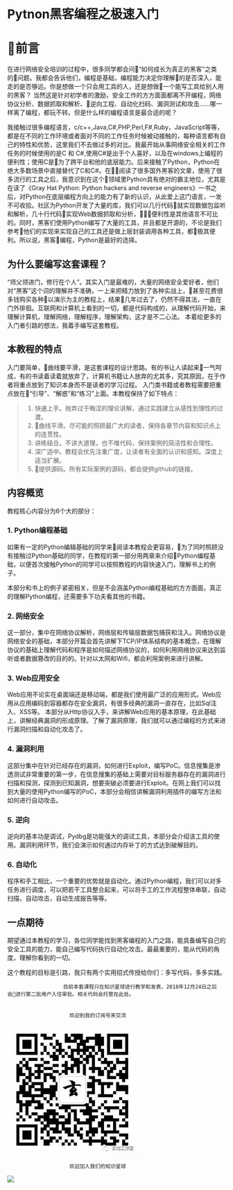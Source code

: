 # Pytnon黑客编程之极速入门

# 前言

在进行网络安全培训的过程中，很多同学都会问“如何成长为真正的黑客”之类的问题。我都会告诉他们，编程是基础，编程能力决定你理解的是否深入，能走的是否够远。你是想做一个只会用工具的人，还是想做一个能写工具给别人用的黑客？ 当然这是针对初学者的激励，安全工作的方方面面都离不开编程，网络协议分析、数据抓取和解析、逆向工程、自动化扫码、漏洞测试和攻击......哪一样离了编程，都玩不转。但是什么样的编程语言是最合适的呢？

我接触过很多编程语言，c/c++,Java,C#,PHP,Perl,F#,Ruby，JavaScript等等，都是在不同的工作环境或者面对不同的工作任务时候被动接触的，每种语言都有自己的特性和优势，这里我们不去做过多的对比。我最开始从事网络安全相关的工作任务的时候使用的是C 和 C#,使用C#是出于个人喜好，以及在windows上编程的便利性；使用C是为了跨平台和他的底层能力。后来接触了Python，Python在绝大多数场景中直接替代了C和C#。在阅读了很多国外黑客的文章，使用了很多流行的工具之后，我意识到在这个领域里Python具有绝对的霸主地位，尤其是在读了《Gray Hat Python: Python hackers and reverse engineers》一书之后，对Python在底层编程方向上的能力有了新的认识，从此爱上这门语言，一发不可收拾。社区为Python开发了大量的库，我们可以几行代码就实现数据包监听和解析，几十行代码实现Web数据抓取和分析，便利性是其他语言不可比的。同时，黑客们使用Python编写了大量的工具，并且都是开源的，不论是我们参考他们的实现来实现自己的工具还是做上层封装调用各种工具，都极其便利。所以说，黑客编程，Python是最好的选择。

## 为什么要编写这套课程？

“师父领进门，修行在个人”。其实入门是最难的，大量的网络安全爱好者，他们对“黑客”这个词的理解并不准确，一上来把精力放到了各种实战上，甚至花费很多钱购买各种以演示为主的教程上，结果几年过去了，仍然不得其法，一直在门外徘徊。互联网和计算机上看到的一切，都是代码构成的，从理解代码开始，来理解计算机，理解网络，理解程序，理解架构，这才是不二心法。
本着给更多的入门者引路的想法，我着手编写这套教程。

## 本教程的特点

入门要简单，曲线要平滑，是这套课程的设计思路。有的书让人读起来一气呵成，有的书读着读着就放弃了，计算机书籍让人放弃的尤其多，究其原因，在于作者将重点放到了知识本身而不是读者的学习过程。 入门类书籍或者教程需要把重点放在“引导”、“解惑”和“练习”上面。本教程保持了如下特点：

> 1. 快速上手。抛弃过于晦涩的理论讲解，通过实践建立从感性到理性的过渡。
> 2. 曲线平滑。尽可能的照顾最广大的读者，保持各章节内容和知识点上的连贯性。
> 3. 讲练结合。不讲大道理，也不堆代码，保持案例的简洁性和合理性。
> 4. 深广适中。教程会优先注重广度，让读者有全面的认识和感知。深度上适当扩展。
> 5. 提供源码。所有实际案例的源码，都会提供github的链接。

## 内容概览

教程核心内容分为6个大的部分：

### 1. Python编程基础

如果有一定的Python编辑基础的同学来阅读本教程会更容易，为了同时照顾没有接触过Python基础的同学，在教程的第一部分用两章来介绍Python编程基础，以便首次接触Python的同学可以按照教程的内容快速入门，理解书上的例子。

本部分和书上的例子紧密相关，但是不会涵盖Python编程基础的方方面面，真正的理解Python编程，还需要多下功夫看其他的书籍。

### 2. 网络安全

这一部分，集中在网络协议解析，网络层和传输层数据包捕获和注入。网络协议是网络安全的基础，本部分开篇会首先讲解下TCP/IP体系结构的基本概念，在理解协议的基础上理解代码和程序是如何描述网络协议的，如何利用网络协议来达到监听或者数据篡改的目的的。针对以太网和Wifi，都会利用案例来进行讲解。

### 3. Web应用安全

Web应用不论实在桌面端还是移动端，都是我们使用最广泛的应用形式。Web应用从应用编码到容器都存在安全漏洞，有很多经典的漏洞一直存在，比如Sql注入、XSS等。 本部分从Http协议入手，来讲解Web应用的基本原理，在此基础上，讲解经典漏洞的形成原理。了解了漏洞原理，我们就可以通过编程的方式来进行漏洞扫描和自动化攻击了。

### 4. 漏洞利用

这部分集中在针对已经存在的漏洞，如何进行Exploit，编写PoC。信息搜集是渗透测试非常重要的第一步，在信息搜集的基础上需要对目标服务器存在的漏洞进行扫描和探测，探测到已知漏洞，想要突破必须要进行Exploit。在网上我们可以找到大量的使用Python编写的PoC，本部分会相信讲解漏洞利用插件的编写方法和如何进行自动攻击。

### 5. 逆向

逆向的基本功是调试，Pydbg是功能强大的调试工具，本部分会介绍该工具的使用。漏洞利用环节，我们会演示如何通过内存补丁的方式达到破解目的。

### 6. 自动化

程序和手工相比，一个重要的优势就是自动化。通过Python编程，我们可以对多任务进行调度，可以把若干工具整合起来，可以将手工的工作流程整体串联，自动扫描，自动攻击，自动生成报告等等。

## 一点期待

期望通过本教程的学习，各位同学能找到黑客编程的入门之路，能具备编写自己的安全工具的能力，能自己编写代码执行自动化攻击。最最重要的，能从代码的角度，理解你看到的一切。

这个教程的目标是引路，我只有两个实用招式传授给你们：多写代码，多多实践。

                      目前本套课程只在知识星球进行教学和发表，2018年12月24日之后会进行第二批用户入住审批。相关代码会托管在此处。

                        
                        欢迎到我的订阅号来交流


![](0.jpg)            
                        
                        欢迎加入我们的知识星球

![](xingqiu.jpg) 
